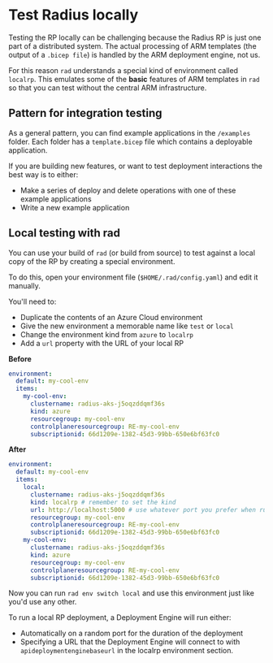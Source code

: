 # Test Radius locally

Testing the RP locally can be challenging because the Radius RP is just one part of a distributed system. The actual processing of ARM templates (the output of a `.bicep file`) is handled by the ARM deployment engine, not us.

For this reason `rad` understands a special kind of environment called `localrp`. This emulates some of the **basic** features of ARM templates in `rad` so that you can test without the central ARM infrastructure.

## Pattern for integration testing

As a general pattern, you can find example applications in the `/examples` folder. Each folder has a `template.bicep` file which contains a deployable application.

If you are building new features, or want to test deployment interactions the best way is to either:

- Make a series of deploy and delete operations with one of these example applications
- Write a new example application

## Local testing with rad

You can use your build of `rad` (or build from source) to test against a local copy of the RP by creating a special environment.

To do this, open your environment file (`$HOME/.rad/config.yaml`) and edit it manually. 

You'll need to:

- Duplicate the contents of an Azure Cloud environment
- Give the new environment a memorable name like `test` or `local`
- Change the environment kind from `azure` to `localrp`
- Add a `url` property with the URL of your local RP

**Before**

```yaml
environment:
  default: my-cool-env
  items:
    my-cool-env:
      clustername: radius-aks-j5oqzddqmf36s
      kind: azure
      resourcegroup: my-cool-env
      controlplaneresourcegroup: RE-my-cool-env
      subscriptionid: 66d1209e-1382-45d3-99bb-650e6bf63fc0
```

**After**

```yaml
environment:
  default: my-cool-env
  items:
    local:
      clustername: radius-aks-j5oqzddqmf36s
      kind: localrp # remember to set the kind
      url: http://localhost:5000 # use whatever port you prefer when running the RP locally
      resourcegroup: my-cool-env
      controlplaneresourcegroup: RE-my-cool-env
      subscriptionid: 66d1209e-1382-45d3-99bb-650e6bf63fc0
    my-cool-env:
      clustername: radius-aks-j5oqzddqmf36s
      kind: azure
      resourcegroup: my-cool-env
      controlplaneresourcegroup: RE-my-cool-env
      subscriptionid: 66d1209e-1382-45d3-99bb-650e6bf63fc0
```

Now you can run `rad env switch local` and use this environment just like you'd use any other.

To run a local RP deployment, a Deployment Engine will run either:
- Automatically on a random port for the duration of the deployment
- Specifying a URL that the Deployment Engine will connect to with `apideploymentenginebaseurl` in the localrp environment section.
